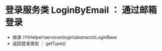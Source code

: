 # 登录服务类 LoginByEmail ： 通过邮箱登录
- 继承 \YiiHelper\services\login\abstracts\LoginBase
- 返回登录类型 ： getType()
